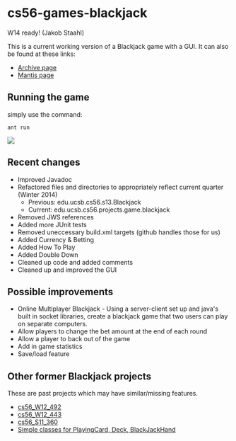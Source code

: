 # cs56-games-blackjack

W14 ready! (Jakob Staahl)

This is a current working version of a Blackjack game with a GUI. It can also be found at these links:

* [Archive page](https://foo.cs.ucsb.edu/cs56/issues/0000866/)
* [Mantis page](https://foo.cs.ucsb.edu/56mantis/view.php?id=866)

## Running the game

simply use the command:
```
ant run
```

![](http://i.imgur.com/rXE5Qe1.png)

## Recent changes
* Improved Javadoc
* Refactored files and directories to appropriately reflect current quarter (Winter 2014)
    * Previous: edu.ucsb.cs56.s13.Blackjack
    * Current: edu.ucsb.cs56.projects.game.blackjack
* Removed JWS references
* Added more JUnit tests
* Removed uneccessary build.xml targets (github handles those for us)
* Added Currency & Betting
* Added How To Play
* Added Double Down
* Cleaned up code and added comments
* Cleaned up and improved the GUI

## Possible improvements

* Online Multiplayer Blackjack - Using a server-client set up and java's built in socket libraries, create a blackjack game that two users can play on separate computers.
* Allow players to change the bet amount at the end of each round
* Allow a player to back out of the game
* Add in game statistics
* Save/load feature

## Other former Blackjack projects

These are past projects which may have similar/missing features. 

* [cs56_W12_492](https://foo.cs.ucsb.edu/cs56/issues/0000492/lab09b/)
* [cs56_W12_443](https://foo.cs.ucsb.edu/cs56/issues/0000443/)
* [cs56_S11_360](https://foo.cs.ucsb.edu/cs56/issues/0000360/)
* [Simple classes for PlayingCard, Deck, BlackJackHand](https://foo.cs.ucsb.edu/cs56/issues/0000215/)

